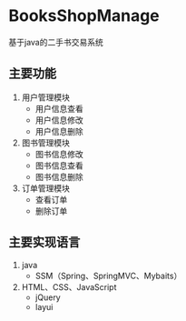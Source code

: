 # BooksShopManage
基于java的二手书交易系统
## 主要功能
1. 用户管理模块
   - 用户信息查看
   - 用户信息修改
   - 用户信息删除
2. 图书管理模块
     - 图书信息修改
     - 图书信息查看
     - 图书信息删除
3. 订单管理模块
    - 查看订单
    - 删除订单
## 主要实现语言
1. java
    - SSM（Spring、SpringMVC、Mybaits）
2. HTML、CSS、JavaScript
    - jQuery
    - layui
